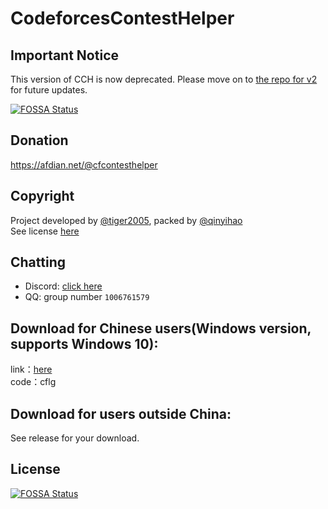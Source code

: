 # CodeforcesContestHelper

## Important Notice
This version of CCH is now deprecated. Please move on to [the repo for v2](https://github.com/CodeforcesContestHelper/CCHv2) for future updates.

[![FOSSA Status](https://app.fossa.com/api/projects/git%2Bgithub.com%2Ftiger2005%2FCodeforcesContestHelper.svg?type=shield)](https://app.fossa.com/projects/git%2Bgithub.com%2Ftiger2005%2FCodeforcesContestHelper?ref=badge_shield)


## Donation
https://afdian.net/@cfcontesthelper

## Copyright
Project developed by [@tiger2005](https://www.luogu.com.cn/user/60864), packed by [@qinyihao](https://www.luogu.com.cn/user/348831)  
See license [here](https://github.com/tiger2005/CodeforcesContestHelper/blob/main/LICENSE)

## Chatting
- Discord: [click here](https://discord.gg/natZEphAmS)
- QQ: group number `1006761579`

## Download for Chinese users(Windows version, supports Windows 10):  
link：[here](https://pan.baidu.com/s/1eclLaRHdhucjyIm_S9KXwg)  
code：cflg 

## Download for users outside China:
See release for your download.

<!--
-->
## License
[![FOSSA Status](https://app.fossa.com/api/projects/git%2Bgithub.com%2Ftiger2005%2FCodeforcesContestHelper.svg?type=large)](https://app.fossa.com/projects/git%2Bgithub.com%2Ftiger2005%2FCodeforcesContestHelper?ref=badge_large)

